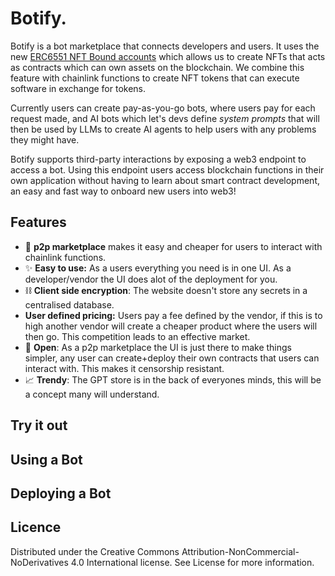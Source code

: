# Botify.

Botify is a bot marketplace that connects developers and users. It uses 
the new [ERC6551 NFT Bound accounts](https://eips.ethereum.org/EIPS/eip-6551) which allows us to create NFTs that
acts as contracts which can own assets on the blockchain. We combine this 
feature with chainlink functions to create NFT tokens that can execute
software in exchange for tokens. 

Currently users can create pay-as-you-go bots, where users pay for each
request made, and AI bots which let's devs define *system prompts* that will
then be used by LLMs to create AI agents to help users with any problems they might
have.

Botify supports third-party interactions by exposing a web3 endpoint to access
a bot. Using this endpoint users access blockchain functions in their own 
application without having to learn about smart contract development, an easy 
and fast way to onboard new users into web3!

## Features 
* 🛒 **p2p marketplace** makes it easy and cheaper for users to interact with chainlink
functions.
* ✨ **Easy to use:** As a users everything you need is in one UI. As a developer/vendor the 
UI does alot of the deployment for you.
* ⛓️ **Client side encryption**: The website doesn't store any secrets in a centralised database.
* **User defined pricing:** Users pay a fee defined by the vendor, if this is to high 
another vendor will create a cheaper product where the users will then go. This 
competition leads to an effective market.
* 💸 **Open**: As a p2p marketplace the UI is just there to make things simpler, any user can
create+deploy their own contracts that users can interact with. This makes it censorship resistant.
* 📈 **Trendy**: The GPT store is in the back of everyones minds, this will 
be a concept many will understand.

## Try it out 

## Using a Bot

## Deploying a Bot

## Licence
Distributed under the Creative Commons Attribution-NonCommercial-NoDerivatives 4.0 International license. See License for more information.
